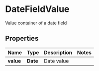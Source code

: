 

# DateFieldValue

Value container of a date field

## Properties

Name | Type | Description | Notes
------------ | ------------- | ------------- | -------------
**value** | **Date** | Date value | 



